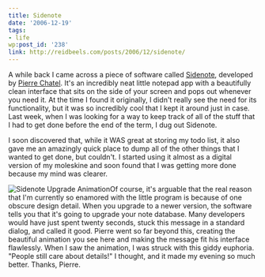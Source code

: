 ```yaml
---
title: Sidenote
date: '2006-12-19'
tags:
- life
wp:post_id: '238'
link: http://reidbeels.com/posts/2006/12/sidenote/
---
```


A while back I came across a piece of software called 
[Sidenote](http://www.chatelp.org/?page_id=5), developed by 
[Pierre Chatel](http://www.chatelp.org/). It's an incredibly neat little notepad app with a beautifully clean interface that sits on the side of your screen and pops out whenever you need it. At the time I found it originally, I didn't really see the need for its functionality, but it was so incredibly cool that I kept it around just in case. Last week, when I was looking for a way to keep track of all of the stuff that I had to get done before the end of the term, I dug out Sidenote.


I soon discovered that, while it WAS great at storing my todo list, it also gave me an amazingly quick place to dump all of the other things that I wanted to get done, but couldn't. I started using it almost as a digital version of my moleskine and soon found that I was getting more done because my mind was clearer.


![Sidenote Upgrade Animation](/wp-content/uploads/2006/12/migration_anim.gif)Of course, it's arguable that the real reason that I'm currently so enamored with the little program is because of one obscure design detail. When you upgrade to a newer version, the software tells you that it's going to upgrade your note database. Many developers would have just spent twenty seconds, stuck this message in a standard dialog, and called it good. Pierre went so far beyond this, creating the beautiful animation you see here and making the message fit his interface flawlessly. When I saw the animation, I was struck with this giddy euphoria. "People still care about details!" I thought, and it made my evening so much better. Thanks, Pierre.
